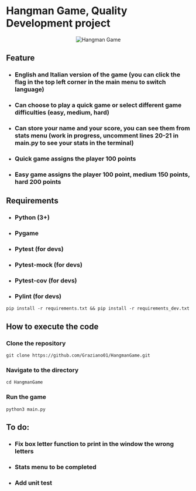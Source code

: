 # **Hangman Game, Quality Development project**

<p align="center">
<img src="https://github.com/Graziano01/HangmanGame/blob/main/assets/img.png?raw=true" title="Hangman Game">
</p>


## Feature

- ### English and Italian version of the game (you can click the flag in the top left corner in the main menu to switch language)

- ### Can choose to play a quick game or select different game difficulties (easy, medium, hard)

- ### Can store your name and your score, you can see them from stats menu (work in progress, uncomment lines 20-21 in main.py to see your stats in the terminal)

- ### Quick game assigns the player 100 points

- ### Easy game assigns the player 100 point, medium 150 points, hard 200 points



## Requirements

- ### Python (3+)

- ### Pygame

- ### Pytest (for devs)

- ### Pytest-mock (for devs)

- ### Pytest-cov (for devs)

- ### Pylint (for devs)

```shell
pip install -r requirements.txt && pip install -r requirements_dev.txt
```



## How to execute the code

### Clone the repository

```shell
git clone https://github.com/Graziano01/HangmanGame.git
```

### Navigate to the directory

```shell
cd HangmanGame
```

### Run the game

```shell
python3 main.py
```



## To do:

- ### Fix box letter function to print in the window the wrong letters 

- ### Stats menu to be completed

- ### Add unit test
